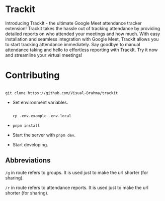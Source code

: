 # Trackit

Introducing TrackIt - the ultimate Google Meet attendance tracker extension! Trackit takes the hassle out of tracking attendance by providing detailed reports on who attended your meetings and how much. With easy installation and seamless integration with Google Meet, TrackIt allows you to start tracking attendance immediately. Say goodbye to manual attendance taking and hello to effortless reporting with TrackIt. Try it now and streamline your virtual meetings!

# Contributing

```

git clone https://github.com/Visual-Brahma/trackit

```

* Set environment variables.

  ```

  cp .env.example .env.local

  ```
* ```
  pnpm install
  ```
* Start the server with ``pnpm dev``.
* Start developing.

## Abbreviations

`/g` in route refers to groups. It is used just to make the url shorter (for sharing).

`/r` in route refers to attendance reports. It is used just to make the url shorter (for sharing).
